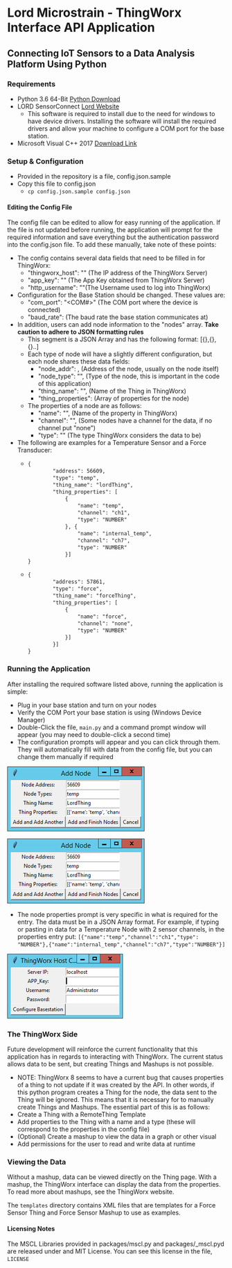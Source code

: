 # Lord Microstrain - ThingWorx Interface API Application
## Connecting IoT Sensors to a Data Analysis Platform Using Python

### Requirements
* Python 3.6 64-Bit [Python Download](https://www.python.org/ftp/python/3.6.0/python-3.6.0-amd64.exe)
* LORD SensorConnect [Lord Website](http://www.microstrain.com/software)
  * This software is required to install due to the need for windows to have device drivers.  Installing the software will install the required drivers and allow your machine to configure a COM port for the base station.
* Microsoft Visual C++ 2017 [Download Link](https://aka.ms/vs/15/release/vc_redist.x64.exe)

### Setup & Configuration
* Provided in the repository is a file, config.json.sample
* Copy this file to config.json
  * `cp config.json.sample config.json`

#### Editing the Config File
The config file can be edited to allow for easy running of the application.  If the file is not updated before running, the application will prompt for the required information and save everything but the authentication password into the config.json file.  To add these manually, take note of these points:
* The config contains several data fields that need to be filled in for ThingWorx:
  * "thingworx\_host": "<ip>"   (The IP address of the ThingWorx Server)
  * "app\_key": "<string>"      (The App Key obtained from ThingWorx Server)
  * "http\_username": "<string>"(The Username used to log into ThingWorx)
* Configuration for the Base Station should be changed. These values are:
  * "com\_port": "<COM#>"       (The COM port where the device is connected)
  * "baud\_rate": <number>      (The baud rate the base station communicates at)
* In addition, users can add node information to the "nodes" array. **Take caution to adhere to JSON formatting rules**
  * This segment is a JSON Array and has the following format: [{},{},{}..]
  * Each type of node will have a slightly different configuration, but each node shares these data fields:
    * "node\_addr": <number>,           (Address of the node, usually on the node itself)
    * "node\_type": "<string>",         (Type of the node, this is important in the code of this application)
    * "thing\_name": "<string>",        (Name of the Thing in ThingWorx)
    * "thing\_properties": <JSON Array> (Array of properties for the node)
  * The properties of a node are as follows:
    * "name": "<string>",       (Name of the property in ThingWorx)
    * "channel": "<string>",    (Some nodes have a channel for the data, if no channel put "none")
    * "type": "<string>"        (The type ThingWorx considers the data to be)
* The following are examples for a Temperature Sensor and a Force Transducer:
  * ```
    {
            "address": 56609,
            "type": "temp",
            "thing_name": "lordThing",
            "thing_properties": [
                {
                    "name": "temp",
                    "channel": "ch1",
                    "type": "NUMBER"
                }, {
                    "name": "internal_temp",
                    "channel": "ch7",
                    "type": "NUMBER"
                }]
    }
    ```
  * ```
    {
            "address": 57861,
            "type": "force",
            "thing_name": "forceThing",
            "thing_properties": [
                {
                    "name": "force",
                    "channel": "none",
                    "type": "NUMBER"
                }]
            }]
    }
    ```
### Running the Application
After installing the required software listed above, running the application is simple:
* Plug in your base station and turn on your nodes
* Verify the COM Port your base station is using (Windows Device Manager)
* Double-Click the file, `main.py` and a command prompt window will appear (you may need to double-click a second time)
* The configuration prompts will appear and you can click through them. They will automatically fill with data from the config file, but you can change them manually if required

![Base Station Configuration](images/pic-bs.png)

![Node Configuration](images/pic-node.png)
  * The node properties prompt is very specific in what is required for the entry.  The data must be in a JSON Array format.  For example, if typing or pasting in data for a Temperature Node with 2 sensor channels, in the properties entry put: `[{"name":"temp","channel":"ch1","type": "NUMBER"},{"name":"internal_temp","channel":"ch7","type":"NUMBER"}]`

![ThingWorx Configuration](images/pic-tw.png)

### The ThingWorx Side
Future development will reinforce the current functionality that this application has in regards to interacting with ThingWorx.  The current status allows data to be sent, but creating Things and Mashups is not possible.
* NOTE: ThingWorx 8 seems to have a current bug that causes properties of a thing to not update if it was created by the API.  In other words, if this python program creates a Thing for the node, the data sent to the Thing will be ignored.
This means that it is necessary for to manually create Things and Mashups.  The essential part of this is as follows:
* Create a Thing with a RemoteThing Template
* Add properties to the Thing with a name and a type (these will correspond to the properties in the config file)
* (Optional) Create a mashup to view the data in a graph or other visual
* Add permissions for the user to read and write data at runtime

### Viewing the Data
Without a mashup, data can be viewed directly on the Thing page.  With a mashup, the ThingWorx interface can display the data from the properties.  To read more about mashups, see the ThingWorx website.

The `templates` directory contains XML files that are templates for a Force Sensor Thing and Force Sensor Mashup to use as examples.

#### Licensing Notes
The MSCL Libraries provided in packages/mscl.py and packages/\_mscl.pyd are released under and MIT License. You can see this license in the file, `LICENSE`
